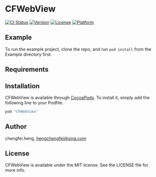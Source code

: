 # CFWebView

[![CI Status](http://img.shields.io/travis/chengfei.heng/CFWebView.svg?style=flat)](https://travis-ci.org/chengfei.heng/CFWebView)
[![Version](https://img.shields.io/cocoapods/v/CFWebView.svg?style=flat)](http://cocoapods.org/pods/CFWebView)
[![License](https://img.shields.io/cocoapods/l/CFWebView.svg?style=flat)](http://cocoapods.org/pods/CFWebView)
[![Platform](https://img.shields.io/cocoapods/p/CFWebView.svg?style=flat)](http://cocoapods.org/pods/CFWebView)

## Example

To run the example project, clone the repo, and run `pod install` from the Example directory first.

## Requirements

## Installation

CFWebView is available through [CocoaPods](http://cocoapods.org). To install
it, simply add the following line to your Podfile:

```ruby
pod "CFWebView"
```

## Author

chengfei.heng, hengchengfei@sina.com

## License

CFWebView is available under the MIT license. See the LICENSE file for more info.
